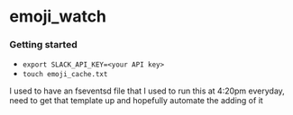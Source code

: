 # emoji_watch

### Getting started
* `export SLACK_API_KEY=<your API key>`
* `touch emoji_cache.txt`

I used to have an fseventsd file that I used to run this at 4:20pm everyday,
need to get that template up and hopefully automate the adding of it

